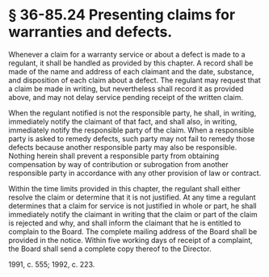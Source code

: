 # § 36-85.24 Presenting claims for warranties and defects.

<p>Whenever a claim for a warranty service or about a defect is made to a regulant, it shall be handled as provided by this chapter. A record shall be made of the name and address of each claimant and the date, substance, and disposition of each claim about a defect. The regulant may request that a claim be made in writing, but nevertheless shall record it as provided above, and may not delay service pending receipt of the written claim.</p><p>When the regulant notified is not the responsible party, he shall, in writing, immediately notify the claimant of that fact, and shall also, in writing, immediately notify the responsible party of the claim. When a responsible party is asked to remedy defects, such party may not fail to remedy those defects because another responsible party may also be responsible. Nothing herein shall prevent a responsible party from obtaining compensation by way of contribution or subrogation from another responsible party in accordance with any other provision of law or contract.</p><p>Within the time limits provided in this chapter, the regulant shall either resolve the claim or determine that it is not justified. At any time a regulant determines that a claim for service is not justified in whole or part, he shall immediately notify the claimant in writing that the claim or part of the claim is rejected and why, and shall inform the claimant that he is entitled to complain to the Board. The complete mailing address of the Board shall be provided in the notice. Within five working days of receipt of a complaint, the Board shall send a complete copy thereof to the Director.</p><p>1991, c. 555; 1992, c. 223.</p>